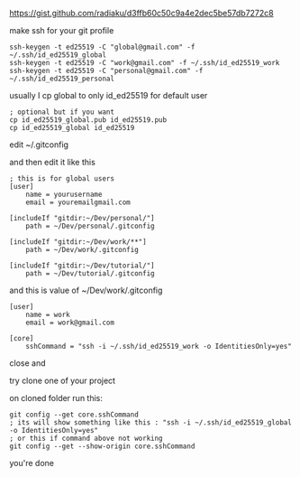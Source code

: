 https://gist.github.com/radiaku/d3ffb60c50c9a4e2dec5be57db7272c8

make ssh for your git profile

```
ssh-keygen -t ed25519 -C "global@gmail.com" -f ~/.ssh/id_ed25519_global
ssh-keygen -t ed25519 -C "work@gmail.com" -f ~/.ssh/id_ed25519_work
ssh-keygen -t ed25519 -C "personal@gmail.com" -f ~/.ssh/id_ed25519_personal
```

usually I cp global to only id_ed25519 for default user
```
; optional but if you want
cp id_ed25519_global.pub id_ed25519.pub
cp id_ed25519_global id_ed25519
```


edit ~/.gitconfig

and then edit it like this


```
; this is for global users
[user]
	name = yourusername
	email = youremailgmail.com

[includeIf "gitdir:~/Dev/personal/"]
    path = ~/Dev/personal/.gitconfig

[includeIf "gitdir:~/Dev/work/**"]
    path = ~/Dev/work/.gitconfig

[includeIf "gitdir:~/Dev/tutorial/"]
    path = ~/Dev/tutorial/.gitconfig

```

and this is value of ~/Dev/work/.gitconfig

```
[user]
    name = work
    email = work@gmail.com

[core]
    sshCommand = "ssh -i ~/.ssh/id_ed25519_work -o IdentitiesOnly=yes"

```

close and 

try clone one of your project 

on cloned folder run this:
```
git config --get core.sshCommand
; its will show something like this : "ssh -i ~/.ssh/id_ed25519_global -o IdentitiesOnly=yes"
; or this if command above not working
git config --get --show-origin core.sshCommand

```

you're done
